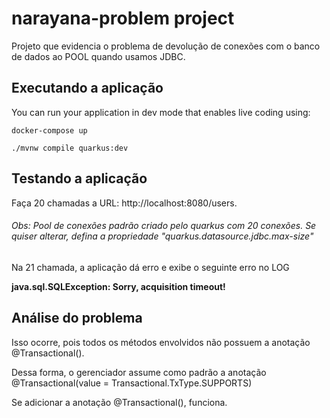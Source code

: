 # narayana-problem project

Projeto que evidencia o problema de devolução de conexões com o banco de dados ao POOL quando usamos JDBC.

## Executando a aplicação

You can run your application in dev mode that enables live coding using:
```shell script
docker-compose up
```

```shell script
./mvnw compile quarkus:dev
```

## Testando a aplicação

Faça 20 chamadas a URL: http://localhost:8080/users. 
###### Obs: Pool de conexões padrão criado pelo quarkus com 20 conexões. Se quiser alterar, defina a propriedade "quarkus.datasource.jdbc.max-size"

Na 21 chamada, a aplicação dá erro e exibe o seguinte erro no LOG

**java.sql.SQLException: Sorry, acquisition timeout!**

## Análise do problema

Isso ocorre, pois todos os métodos envolvidos não possuem a anotação @Transactional().

Dessa forma, o gerenciador assume como padrão a anotação @Transactional(value = Transactional.TxType.SUPPORTS)

Se adicionar a anotação @Transactional(), funciona.
